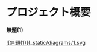 # プロジェクト概要



**無題(1)**

[![無題(1)](_static/diagrams/1.svg](http://lvh.me:8000/s/7a98da037e2340579493628934c85c8c)